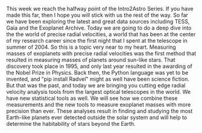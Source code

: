This week we reach the halfway point of the Intro2Astro Series.  If you have made this far, then I hope you will stick with us the rest of the way. So far we have been exploring the latest and great data sources including TESS, Gaia and the Exoplanet Archive. Today we are going to do a deep dive into the the world of precise radial velocities, a world that has been at the center of my research career since the first night that I spent at the telescope in summer of 2004. So this is a topic very near to my heart. Measuring masses of exoplanets with precise radial velocities was the first method that resulted in measuring masses of planets around sun-like stars. That discovery took place in 1995, and only last year resulted in the awarding of the Nobel Prize in Physics. Back then, the Python language was yet to be invented, and "pip install Radvel" might as well have been science fiction.  But that was the past, and today we are bringing you cutting edge radial velocity analysis tools from the largest optical telescopes in the world. We have new statistical tools as well. We will see how we combine these measurements and the new tools to measure exoplanet masses with more precision than ever. These analyses result in finding and studying the most Earth-like planets ever detected outside the solar system and will help to determine the habitability of stars beyond the Earth.
